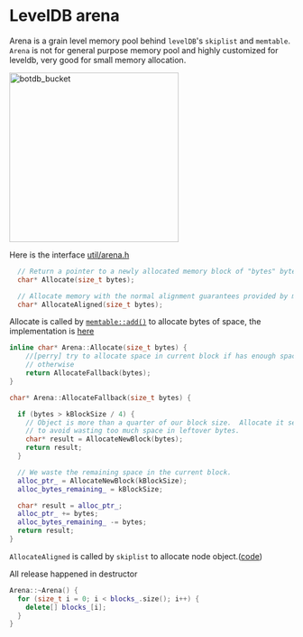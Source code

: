# LevelDB arena

Arena is a grain level memory pool behind `levelDB`'s `skiplist` and `memtable`.  `Arena` is not for general purpose memory pool and highly customized for leveldb, very good for small memory allocation.


<img src="https://user-images.githubusercontent.com/16873751/98845225-415bc580-2402-11eb-9447-1f1d77667540.png" alt="botdb_bucket" width="300"/>
<br/>



Here is the interface [util/arena.h](https://github.com/google/leveldb/blob/9bd23c767601a2420478eec158927882b879bada/util/arena.h#L16)
```C++
  // Return a pointer to a newly allocated memory block of "bytes" bytes.
  char* Allocate(size_t bytes);

  // Allocate memory with the normal alignment guarantees provided by malloc.
  char* AllocateAligned(size_t bytes);

```

Allocate is called by [`memtable::add()`](https://github.com/google/leveldb/blob/b7d302326961fb809d92a95ce813e2d26fe2e16e/db/memtable.cc#L89) to allocate bytes of space, the implementation is [here](https://github.com/google/leveldb/blob/9bd23c767601a2420478eec158927882b879bada/util/arena.h#L55)

```C++
inline char* Arena::Allocate(size_t bytes) {
    //[perry] try to allocate space in current block if has enough space, 
    // otherwise
    return AllocateFallback(bytes);
}

char* Arena::AllocateFallback(size_t bytes) {

  if (bytes > kBlockSize / 4) {
    // Object is more than a quarter of our block size.  Allocate it separately
    // to avoid wasting too much space in leftover bytes.
    char* result = AllocateNewBlock(bytes);
    return result;
  }

  // We waste the remaining space in the current block.
  alloc_ptr_ = AllocateNewBlock(kBlockSize);
  alloc_bytes_remaining_ = kBlockSize;

  char* result = alloc_ptr_;
  alloc_ptr_ += bytes;
  alloc_bytes_remaining_ -= bytes;
  return result;
}

```

`AllocateAligned` is called by `skiplist` to allocate node object.([code](https://github.com/google/leveldb/blob/b7d302326961fb809d92a95ce813e2d26fe2e16e/db/skiplist.h#L184))

All release happened in destructor
```C++
Arena::~Arena() {
  for (size_t i = 0; i < blocks_.size(); i++) {
    delete[] blocks_[i];
  }
}
```



